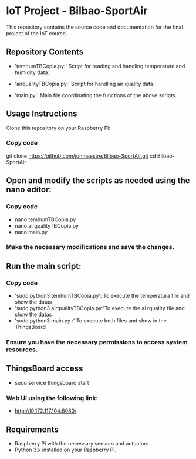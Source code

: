 # IoT Project - Bilbao-SportAir
This repository contains the source code and documentation for the final project of the IoT course.

## Repository Contents
- 'temhumTBCopia.py:' Script for reading and handling temperature and humidity data.

- 'airqualityTBCopia.py:' Script for handling air quality data.

- 'main.py:' Main file coordinating the functions of the above scripts.


## Usage Instructions
Clone this repository on your Raspberry Pi:


### Copy code
git clone https://github.com/jonmaestre/Bilbao-SportAir.git
cd Bilbao-SportAir
## Open and modify the scripts as needed using the nano editor:


### Copy code
- nano temhumTBCopia.py
- nano airqualityTBCopia.py
- nano main.py
### Make the necessary modifications and save the changes.

## Run the main script:


### Copy code
- 'sudo python3 temhumTBCopia.py': To execute the temperatura  file and show the datas 
- 'sudo python3 airqualityTBCopia.py:'To execute the ai rquality file and show the datas 
- 'sudo python3 main.py :' To execute both files and show in the ThingsBoard
### Ensure you have the necessary permissions to access system resources.

## ThingsBoard access

- sudo service thingsboard start
### Web UI using the following link:

- http://l0.172.117.104:8080/
## Requirements
- Raspberry Pi with the necessary sensors and actuators.
- Python 3.x installed on your Raspberry Pi.

